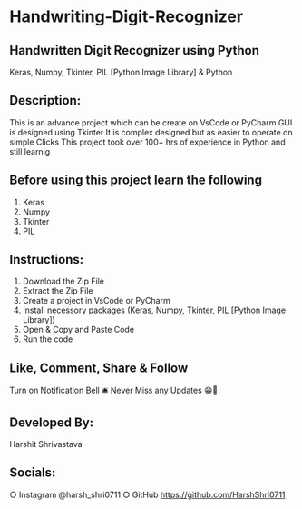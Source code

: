 # Handwriting-Digit-Recognizer

Handwritten Digit Recognizer using Python
---------------------------------
Keras, Numpy, Tkinter, PIL [Python Image Library] & Python

Description:
--------------------------------- 
This is an advance project which can be create on VsCode or PyCharm
GUI is designed using Tkinter
It is complex designed but as easier to operate on simple Clicks
This project took over 100+ hrs of experience in Python and still learnig

Before using this project learn the following
---------------------------------
1. Keras
2. Numpy
3. Tkinter
4. PIL

Instructions:
---------------------------------
1. Download the Zip File
2. Extract the Zip File
3. Create a project in VsCode or PyCharm
4. Install necessory packages (Keras, Numpy, Tkinter, PIL [Python Image Library]) 
5. Open & Copy and Paste Code
5. Run the code 


Like, Comment, Share & Follow 
---------------------------------
Turn on Notification Bell 🛎 
Never Miss any Updates 😁🙏

Developed By:
---------------------------------
Harshit Shrivastava

Socials: 
---------------------------------
○ Instagram @harsh_shri0711
○ GitHub https://github.com/HarshShri0711
